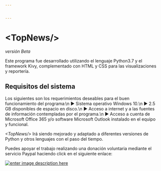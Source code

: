 ```yaml
---


---
```


<h1 id="tabla-postgre">&#60TopNews&#47&#62</h1>
<p><em>versión Beta</em></p>

<p>Este programa fue desarrollado utilizando el lenguaje Python3.7 y el framework Kivy, complementado con HTML y CSS para las visualizaciones y reportería.</p>

<h2>Requisitos del sistema</h2>
<p>Los siguientes son los requerimientos deseables para el buen funcionamiento del programa:\n
▶️    Sistema operativo Windows 10.\n
▶️    2.5 GB disponibles de espacio en disco.\n
▶️    Acceso a internet y a las fuentes de información contempladas por el programa.\n
▶️    Acceso a cuenta de Microsoft Office 365 y/o software Microsoft Outlook instalado en el equipo y funcional.</p>


<p><em>&#60TopNews&#47&#62</em> Irá siendo mejorado y adaptado a diferentes versiones de Python y otros lenguajes con el paso del tiempo.</p>
<p>Puedes apoyar el trabajo realizando una donación voluntaria mediante el servicio Paypal haciendo click en el siguiente enlace:</p>
<p><a href="https://paypal.me/Feoli"><img src="https://lh3.googleusercontent.com/XPKrFY-av-IOwcY1a8ff91evfQUfxPdlk0fS4WtHitOyyixqvYifrTUZYAU4eCKRICWHvBW5wqE_Pw=s235" alt="enter image description here"></a></p>
